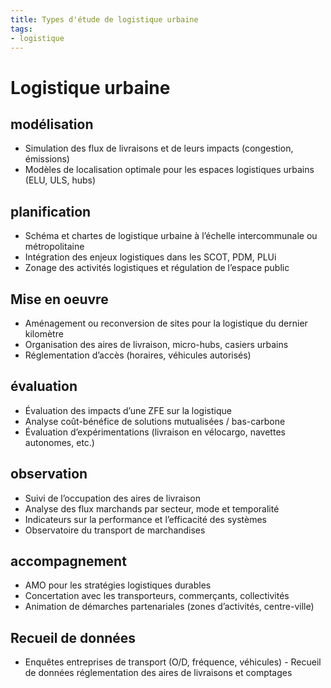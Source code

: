 ```yaml
---
title: Types d'étude de logistique urbaine
tags:
- logistique
---
```

# Logistique urbaine

## modélisation
- Simulation des flux de livraisons et de leurs impacts (congestion, émissions)
- Modèles de localisation optimale pour les espaces logistiques urbains (ELU, ULS, hubs)

## planification
- Schéma et chartes de logistique urbaine à l’échelle intercommunale ou métropolitaine
- Intégration des enjeux logistiques dans les SCOT, PDM, PLUi
- Zonage des activités logistiques et régulation de l’espace public

## Mise en oeuvre
- Aménagement ou reconversion de sites pour la logistique du dernier kilomètre
- Organisation des aires de livraison, micro-hubs, casiers urbains
- Réglementation d’accès (horaires, véhicules autorisés)

## évaluation
- Évaluation des impacts d’une ZFE sur la logistique
- Analyse coût-bénéfice de solutions mutualisées / bas-carbone
- Évaluation d’expérimentations (livraison en vélocargo, navettes autonomes, etc.)

## observation
- Suivi de l’occupation des aires de livraison
- Analyse des flux marchands par secteur, mode et temporalité
- Indicateurs sur la performance et l’efficacité des systèmes
- Observatoire du transport de marchandises

## accompagnement
- AMO pour les stratégies logistiques durables
- Concertation avec les transporteurs, commerçants, collectivités
- Animation de démarches partenariales (zones d’activités, centre-ville)

## Recueil de données
- Enquêtes entreprises de transport (O/D, fréquence, véhicules) - Recueil de données réglementation des aires de livraisons et comptages
